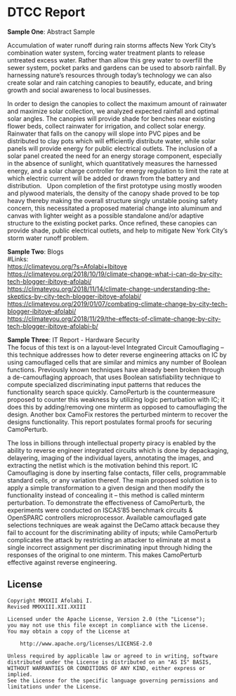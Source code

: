 # DTCC Report

**Sample One**: Abstract Sample <br/>
<p>Accumulation of water runoff during rain storms affects New York City’s combination water system, forcing water treatment plants to release untreated excess water. Rather than allow this grey water to overfill the sewer system, pocket parks and gardens can be used to absorb rainfall. By harnessing nature’s resources through today’s technology we can also create solar and rain catching canopies to beautify, educate, and bring growth and social awareness to local businesses. </p>
<p>In order to design the canopies to collect the maximum amount of rainwater and maximize solar collection, we analyzed expected rainfall and optimal solar angles. The canopies will provide shade for benches near existing flower beds, collect rainwater for irrigation, and collect solar energy. Rainwater that falls on the canopy will slope into PVC pipes and be distributed to clay pots which will efficiently distribute water, while solar panels will provide energy for public electrical outlets. The inclusion of a solar panel created the need for an energy storage component, especially in the absence of sunlight, which quantitatively measures the harnessed energy, and a solar charge controller for energy regulation to limit the rate at which electric current will be added or drawn from the battery and distribution.  
Upon completion of the first prototype using mostly wooden and plywood materials, the density of the canopy shade proved to be top heavy thereby making the overall structure singly unstable posing safety concern, this necessitated a proposed material change into aluminum and canvas with lighter weight as a possible standalone and/or adaptive structure to the existing pocket parks. Once refined, these canopies can provide shade, public electrical outlets, and help to mitigate New York City’s storm water runoff problem.</p>

**Sample Two**: Blogs<br>
#Links: <br>
  https://climateyou.org/?s=Afolabi+Ibitoye<br>
  https://climateyou.org/2018/10/19/climate-change-what-i-can-do-by-city-tech-blogger-ibitoye-afolabi/<br>
  https://climateyou.org/2018/11/14/climate-change-understanding-the-skeptics-by-city-tech-blogger-ibitoye-afolabi/<br>
  https://climateyou.org/2019/01/07/combating-climate-change-by-city-tech-blogger-ibitoye-afolabi/<br>
  https://climateyou.org/2018/11/29/the-effects-of-climate-change-by-city-tech-blogger-ibitoye-afolabi-b/<br>  

**Sample Three**: IT Report - Hardware Security<br>
The focus of this text is on a layout-level Integrated Circuit Camouflaging – this technique addresses how to deter reverse engineering attacks on IC by using camouflaged cells that are similar and mimics any number of Boolean functions. Previously known techniques have already been broken through a de-camouflaging approach, that uses Boolean satisfiability technique to compute specialized discriminating input patterns that reduces the functionality search space quickly. CamoPerturb is the countermeasure proposed to counter this weakness by utilizing logic perturbation with IC; it does this by adding/removing one minterm as opposed to camouflaging the design.  Another box CamoFix restores the perturbed minterm to recover the designs functionality. This report postulates formal proofs for securing CamoPerturb.
<p>The loss in billions through intellectual property piracy is enabled by the ability to reverse engineer integrated circuits which is done by depackaging, delayering, imaging of the individual layers, annotating the images, and extracting the netlist which is the motivation behind this report. IC Camouflaging is done by inserting false contacts, filler cells, programmable standard cells, or any variation thereof. The main proposed solution is to apply a simple transformation to a given design and then modify the functionality instead of concealing it – this method is called minterm perturbation. To demonstrate the effectiveness of CamoPerturb, the experiments were conducted on ISCAS’85 benchmark circuits & OpenSPARC controllers microprocessor. Available camouflaged gate selections techniques are weak against the DeCamo attack because they fail to account for the discriminating ability of inputs; while CamoPerturb complicates the attack by restricting an attacker to eliminate at most a single incorrect assignment per discriminating input through hiding the responses of the original to one minterm. This makes CamoPerturb effective against reverse engineering. </p>

## License

    Copyright MMXXII Afolabi I.
    Revised MMXXIII.XII.XXIII

    Licensed under the Apache License, Version 2.0 (the "License");
    you may not use this file except in compliance with the License.
    You may obtain a copy of the License at

        http://www.apache.org/licenses/LICENSE-2.0

    Unless required by applicable law or agreed to in writing, software
    distributed under the License is distributed on an "AS IS" BASIS,
    WITHOUT WARRANTIES OR CONDITIONS OF ANY KIND, either express or implied.
    See the License for the specific language governing permissions and
    limitations under the License.  
